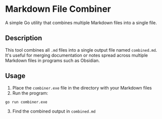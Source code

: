 # Markdown File Combiner

A simple Go utility that combines multiple Markdown files into a single file.

## Description

This tool combines all `.md` files into a single output file named `combined.md`. It's useful for merging documentation or notes spread across multiple Markdown files in programs such as Obsidian.

## Usage

1. Place the `combiner.exe` file in the directory with your Markdown files
2. Run the program:
```bash
go run combiner.exe
```
3. Find the combined output in `combined.md`